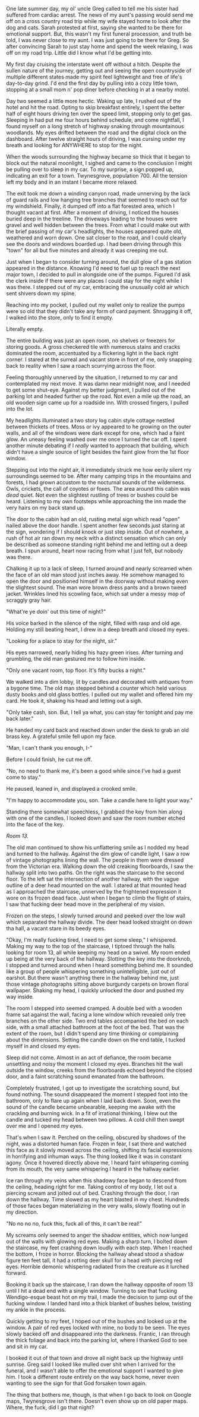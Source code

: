 One late summer day, my ol' uncle Greg called to tell me his sister had suffered from cardiac arrest. The news of my aunt's passing would send me off on a cross country road trip while my wife stayed home to look after the dog and cats. Sarah protested at first, saying she wanted to be there for emotional support. But, this wasn't my first funeral procession, and truth be told, I was never close to my aunt. I was just going to be there for Greg. So after convincing Sarah to just stay home and spend the week relaxing, I was off on my road trip. Little did I know what I'd be getting into.

My first day cruising the interstate went off without a hitch. Despite the sullen nature of the journey, getting out and seeing the open countryside of multiple different states made my spirit feel lightweight and free of life's day-to-day grind. I'd end the first day by pulling into a cozy little town, stopping at a small mom n' pop diner before checking in at a nearby motel.

Day two seemed a little more hectic. Waking up late, I rushed out of the hotel and hit the road. Opting to skip breakfast entirely, I spent the better half of eight hours driving ten over the speed limit, stopping only to get gas. Sleeping in had put me four hours behind schedule, and come nightfall, I found myself on a long stretch of highway snaking through mountainous woodlands. My eyes drifted between the road and the digital clock on the dashboard. After twelve straight hours of driving, I was cursing under my breath and looking for ANYWHERE to stop for the night.

When the woods surrounding the highway became so thick that it began to block out the natural moonlight, I sighed and came to the conclusion I might be pulling over to sleep in my car. To my surprise, a sign popped up, indicating an exit for a town. Twynesgrove, population 700. All the tension left my body and in an instant I became more relaxed.

The exit took me down a winding canyon road, made unnerving by the lack of guard rails and low hanging tree branches that seemed to reach out for my windshield. Finally, it dumped off into a flat forested area, which I thought vacant at first. After a moment of driving, I noticed the houses buried deep in the treeline. The driveways leading to the houses were gravel and well hidden between the trees. From what I could make out with the brief passing of my car's headlights, the houses appeared quite old, weathered and worn down. One sat closer to the road, and I could clearly see the doors and windows boarded up. I had been driving through this "town" for all but five minutes and already it was creeping me out.

Just when I began to consider turning around, the dull glow of a gas station appeared in the distance. Knowing I'd need to fuel up to reach the next major town, I decided to pull in alongside one of the pumps. Figured I'd ask the clerk inside if there were any places I could stay for the night while I was there. I stepped out of my car, embracing the unusually cold air which sent shivers down my spine.

Reaching into my pocket, I pulled out my wallet only to realize the pumps were so old that they didn't take any form of card payment. Shrugging it off, I walked into the store, only to find it empty.

Literally empty.

The entire building was just an open room, no shelves or freezers for storing goods. A gross checkered tile with numerous stains and cracks dominated the room, accentuated by a flickering light in the back right corner. I stared at the surreal and vacant store in front of me, only snapping back to reality when I saw a roach scurrying across the floor.

Feeling thoroughly unnerved by the situation, I returned to my car and contemplated my next move. It was damn near midnight now, and I needed to get some shut-eye. Against my better judgment, I pulled out of the parking lot and headed further up the road. Not even a mile up the road, an old wooden sign came up for a roadside inn. With crossed fingers, I pulled into the lot.

My headlights illuminated a two story log cabin style cottage nestled between thickets of trees. Moss or ivy appeared to he growing on the outer walls, and all of the windows were dark except for one, which had a faint glow. An uneasy feeling washed over me once I turned the car off. I spent another minute debating if I *really* wanted to approach that building, which didn't have a single source of light besides the faint glow from the 1st floor window.

Stepping out into the night air, it immediately struck me how eerily silent my surroundings seemed to be. After many camping trips in the mountains and forests, I had grown accustom to the nocturnal sounds of the wilderness. Owls, crickets, the call of coyotes or foxes. The area around this cabin was *dead* quiet. Not even the slightest rustling of trees or bushes could be heard. Listening to my own footsteps while approaching the inn made the very hairs on my back stand up.

The door to the cabin had an old, rusting metal sign which read "open" nailed above the door handle. I spent another few seconds just staring at the sign, wondering if I should knock or just step inside. Out of nowhere, a rush of hot air ran down my neck with a distinct sensation which can only be described as someone standing right behind me and letting out a deep breath. I spun around, heart now racing from what I just felt, but nobody was there.

Chalking it up to a lack of sleep, I turned around and nearly screamed when the face of an old man stood just inches away. He somehow managed to open the door and positioned himself in the doorway without making even the slightest sound. The man wore brown dress pants and a brown tweed jacket. Wrinkles lined his scowling face, which sat under a messy mop of scraggly gray hair.

"What're ye doin' out this time of night?"

His voice barked in the silence of the night, filled with rasp and old age. Holding my still beating heart, I drew in a deep breath and closed my eyes.

"Looking for a place to stay for the night, sir."

His eyes narrowed, nearly hiding his hazy green irises. After turning and grumbling, the old man gestured me to follow him inside.

"Only one vacant room, top floor. It's fifty bucks a night."

We walked into a dim lobby, lit by candles and decorated with antiques from a bygone time. The old man stepped behind a counter which held various dusty books and old glass bottles. I pulled out my wallet and offered him my card. He took it, shaking his head and letting out a sigh.

"Only take cash, son. But, I tell ya what, you can stay fer tonight and pay me back later."

He handed my card back and reached down under the desk to grab an old brass key. A grateful smile fell upon my face.

"Man, I can't thank you enough, I-"

Before I could finish, he cut me off.

"No, no need to thank me, it's been a good while since I've had a guest come to stay."

He paused, leaned in, and displayed a crooked smile.

"I'm happy to accommodate you, son. Take a candle here to light your way."

Standing there somewhat speechless, I grabbed the key from him along with one of the candles. I looked down and saw the room number etched into the face of the key.

*Room 13.*

The old man continued to show his unflattering smile as I nodded my head and turned to the hallway. Against the dim glow of candle light, I saw a row of vintage photographs lining the wall. The people in them were dressed from the Victorian era. Walking down the old creaking floorboards, I saw the hallway split into two paths. On the right was the staircase to the second floor. To the left sat the intersection of another hallway, with the vague outline of a deer head mounted on the wall. I stared at that mounted head as I approached the staircase, unnerved by the frightened expression it wore on its frozen dead face. Just when I began to climb the flight of stairs, I saw that fucking deer head move in the peripheral of my vision.

Frozen on the steps, I slowly turned around and peeked over the low wall which separated the hallway divide. The deer head looked straight on down tha hall, a vacant stare in its beedy eyes.

"Okay, I'm really fucking tired, I need to get some sleep," I whispered. Making my way to the top of the staircase, I tiptoed through the halls looking for room 13, all while keeping my head on a swivel. My room ended up being at the very back of the hallway. Slotting the key into the doorknob, I stopped and turned around when I heard something behind me. It sounded like a group of people whispering something unintelligible, just out of earshot. But there wasn't anything there in the hallway behind me, just those vintage photographs sitting above burgundy carpets on brown floral wallpaper. Shaking my head, I quickly unlocked the door and pushed my way inside.

The room I stepped into seemed cramped. A double bed with a wooden frame sat against the wall, facing a lone window which revealed only tree branches on the other side. Two end tables accompanied the bed on each side, with a small attached bathroom at the foot of the bed. That was the extent of the room, but I didn't spend any time thinking or complaining about the dimensions. Setting the candle down on the end table, I tucked myself in and closed my eyes.

Sleep did not come. Almost in an act of defiance, the room became unsettling and noisy the moment I closed my eyes. Branches hit the wall outside the window, creeks from the floorboards echoed beyond the closed door, and a faint scratching sound emanated from the bathroom.

Completely frustrated, I got up to investigate the scratching sound, but found nothing. The sound disappeared the moment I stepped foot into the bathroom, only to flare up again when I laid back down. Soon, even the sound of the candle became unbearable, keeping me awake with the crackling and burning wick. In a fit of irrational thinking, I blew out the candle and tucked my head between two pillows. A cold chill then swept over me and I opened my eyes.

That's when I saw it. Perched on the ceiling, obscured by shadows of the night, was a distorted human face. Frozen in fear, I sat there and watched this face as it slowly moved across the ceiling, shifting its facial expressions in horrifying and inhuman ways. The thing looked like it was in constant agony. Once it hovered directly above me, I heard faint whispering coming from its mouth, the very same whispering I heard in the hallway earlier.

Ice ran through my veins when this shadowy face began to descend from the ceiling, heading right for me. Taking control of my body, I let out a piercing scream and jolted out of bed. Crashing through the door, I ran down the hallway. Time slowed as my heart blasted in my chest. Hundreds of those faces began materializing in the very walls, slowly floating out in my direction.

"No no no no, fuck this, fuck all of this, it can't be real!"

My screams only seemed to anger the shadow entities, which now lunged out of the walls with glowing red eyes. Making a sharp turn, I bolted down the staircase, my feet crashing down loudly with each step. When I reached the bottom, I froze in horror. Blocking the hallway ahead stood a shadow figure ten feet tall, it had a rotting deer skull for a head with piercing red eyes. Horrible demonic whispering radiated from the creature as it lurched forward.

Booking it back up the staircase, I ran down the hallway opposite of room 13 until I hit a dead end with a single window. Turning to see that fucking Wendigo-esque beast hot on my trail, I made the decision to jump out of the fucking window. I landed hard into a thick blanket of bushes below, twisting my ankle in the process.

Quickly getting to my feet, I hoped out of the bushes and looked up at the window. A pair of red eyes locked with mine, no body to be seen. The eyes slowly backed off and disappeared into the darkness. Frantic, I ran through the thick foliage and back into the parking lot, where I thanked God to see and sit in my car.

I booked it out of that town and drove all night back up the highway until sunrise. Greg said I looked like mulled over shit when I arrived for the funeral, and I wasn't able to offer the emotional support I wanted to give him. I took a different route entirely on the way back home, never even wanting to see the sign for that God forsaken town again.

The thing that bothers me, though, is that when I go back to look on Google maps, Twynesgrove isn't there. Doesn't even show up on old paper maps. Where, the fuck, did I go that night?